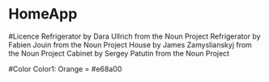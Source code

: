 # HomeApp
#Licence
    Refrigerator by Dara Ullrich from the Noun Project
    Refrigerator by Fabien Jouin from the Noun Project
    House by James Zamyslianskyj from the Noun Project
    Cabinet by Sergey Patutin from the Noun Project


#Color
    Color1: Orange = #e68a00
